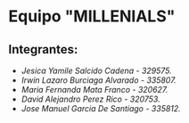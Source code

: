 # Equipo "MILLENIALS"
## Integrantes:
* _Jesica Yamile Salcido Cadena - 329575._
* _Irwin Lazaro Burciaga Alvarado - 335807._
* _Maria Fernanda Mata Franco - 320627._
* _David Alejandro Perez Rico - 320753._
* _Jose Manuel Garcia De Santiago - 335812._